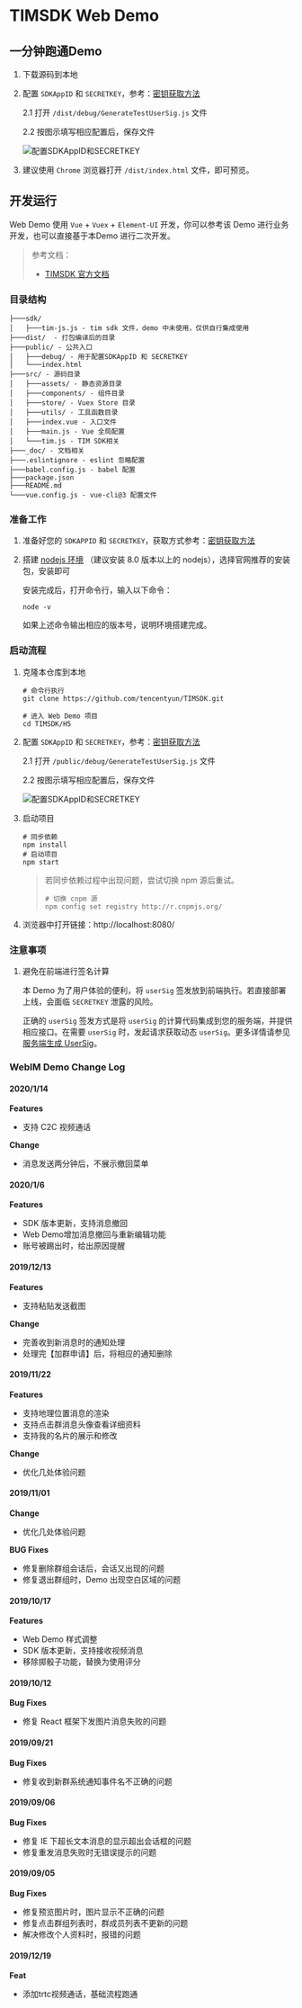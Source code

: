 # TIMSDK Web Demo

## 一分钟跑通Demo

1. 下载源码到本地

3. 配置 `SDKAppID` 和 `SECRETKEY`，参考：[密钥获取方法](https://cloud.tencent.com/document/product/269/36838#.E6.AD.A5.E9.AA.A42.EF.BC.9A.E8.8E.B7.E5.8F.96.E5.AF.86.E9.92.A5.E4.BF.A1.E6.81.AF)

   2.1 打开 `/dist/debug/GenerateTestUserSig.js` 文件

   2.2 按图示填写相应配置后，保存文件

   ![配置SDKAppID和SECRETKEY](_doc/image/demo-init-1.png)

4. 建议使用 `Chrome` 浏览器打开 `/dist/index.html` 文件，即可预览。

## 开发运行

Web Demo 使用 `Vue` + `Vuex` + `Element-UI` 开发，你可以参考该 Demo 进行业务开发，也可以直接基于本Demo 进行二次开发。 

> 参考文档：
>
> - [TIMSDK 官方文档](https://imsdk-1252463788.file.myqcloud.com/IM_DOC/Web/index.html)

### 目录结构

```
├───sdk/ 
│   ├───tim-js.js - tim sdk 文件，demo 中未使用，仅供自行集成使用
├───dist/  - 打包编译后的目录
├───public/ - 公共入口
│   ├───debug/ - 用于配置SDKAppID 和 SECRETKEY
│   └───index.html
├───src/ - 源码目录
│   ├───assets/ - 静态资源目录
│   ├───components/ - 组件目录
│   ├───store/ - Vuex Store 目录
│   ├───utils/ - 工具函数目录
│   ├───index.vue - 入口文件
│   ├───main.js - Vue 全局配置
│   └───tim.js - TIM SDK相关
├───_doc/ - 文档相关
├───.eslintignore - eslint 忽略配置
├───babel.config.js - babel 配置
├───package.json
├───README.md
└───vue.config.js - vue-cli@3 配置文件
```

### 准备工作

1. 准备好您的 `SDKAPPID` 和 `SECRETKEY`，获取方式参考：[密钥获取方法](https://cloud.tencent.com/document/product/269/36838#.E6.AD.A5.E9.AA.A41.EF.BC.9A.E5.88.9B.E5.BB.BA.E5.BA.94.E7.94.A8)

2. 搭建 [nodejs 环境](https://nodejs.org/zh-cn/) （建议安装 8.0 版本以上的 nodejs），选择官网推荐的安装包，安装即可

   安装完成后，打开命令行，输入以下命令：

   ```shell
   node -v
   ```

   如果上述命令输出相应的版本号，说明环境搭建完成。

### 启动流程

1. 克隆本仓库到本地

   ```shell
   # 命令行执行
   git clone https://github.com/tencentyun/TIMSDK.git
   
   # 进入 Web Demo 项目
   cd TIMSDK/H5
   ```

2. 配置 `SDKAppID` 和 `SECRETKEY`，参考：[密钥获取方法](https://cloud.tencent.com/document/product/269/36838#.E6.AD.A5.E9.AA.A42.EF.BC.9A.E8.8E.B7.E5.8F.96.E5.AF.86.E9.92.A5.E4.BF.A1.E6.81.AF)

   2.1 打开 `/public/debug/GenerateTestUserSig.js` 文件

   2.2 按图示填写相应配置后，保存文件

   ![配置SDKAppID和SECRETKEY](_doc/image/demo-init-1.png)

3. 启动项目

   ```shell
   # 同步依赖
   npm install
   # 启动项目
   npm start 
   ```

   > 若同步依赖过程中出现问题，尝试切换 npm 源后重试。
   >
   > ```shell
   > # 切换 cnpm 源
   > npm config set registry http://r.cnpmjs.org/
   > ```

4. 浏览器中打开链接：http://localhost:8080/

### 注意事项

1. 避免在前端进行签名计算

   本 Demo 为了用户体验的便利，将 `userSig` 签发放到前端执行。若直接部署上线，会面临 `SECRETKEY` 泄露的风险。

   正确的 `userSig` 签发方式是将 `userSig` 的计算代码集成到您的服务端，并提供相应接口。在需要 `userSig` 时，发起请求获取动态 `userSig`。更多详情请参见 [服务端生成 UserSig](https://cloud.tencent.com/document/product/269/32688#GeneratingdynamicUserSig)。

### WebIM Demo Change Log

#### 2020/1/14

**Features**

- 支持 C2C 视频通话

**Change**

- 消息发送两分钟后，不展示撤回菜单

#### 2020/1/6

**Features**

- SDK 版本更新，支持消息撤回
- Web Demo增加消息撤回与重新编辑功能
- 账号被踢出时，给出原因提醒

#### 2019/12/13

**Features**

- 支持粘贴发送截图

**Change**

- 完善收到新消息时的通知处理
- 处理完【加群申请】后，将相应的通知删除

#### 2019/11/22

**Features**

- 支持地理位置消息的渲染
- 支持点击群消息头像查看详细资料
- 支持我的名片的展示和修改

**Change**

- 优化几处体验问题

#### 2019/11/01

**Change**

- 优化几处体验问题

**BUG Fixes**

- 修复删除群组会话后，会话又出现的问题
- 修复退出群组时，Demo 出现空白区域的问题

#### 2019/10/17

**Features**

- Web Demo 样式调整
- SDK 版本更新，支持接收视频消息
- 移除掷骰子功能，替换为使用评分

#### 2019/10/12

**Bug Fixes**

- 修复 React 框架下发图片消息失败的问题

#### 2019/09/21

**Bug Fixes**

- 修复收到新群系统通知事件名不正确的问题

#### 2019/09/06

**Bug Fixes**

- 修复 IE 下超长文本消息的显示超出会话框的问题
- 修复重发消息失败时无错误提示的问题


#### 2019/09/05

**Bug Fixes**

- 修复预览图片时，图片显示不正确的问题
- 修复点击群组列表时，群成员列表不更新的问题
- 解决修改个人资料时，报错的问题

#### 2019/12/19

**Feat**

- 添加trtc视频通话，基础流程跑通